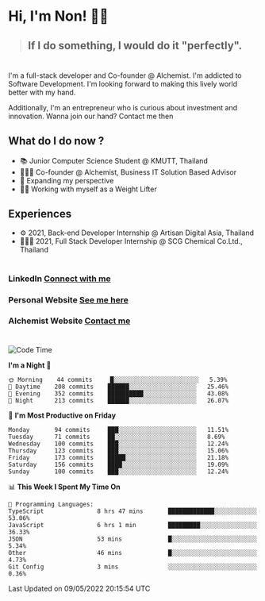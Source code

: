 # Hi, I'm Non! 🖐🏻

> ## If I do something, I would do it "perfectly".

#

I'm a full-stack developer and Co-founder @ Alchemist. I'm addicted to Software Development. I'm looking forward to making this lively world better with my hand.

Additionally, I'm an entrepreneur who is curious about investment and innovation. Wanna join our hand? Contact me then

## What do I do now ?

- 📚 Junior Computer Science Student @ KMUTT, Thailand
- 🧑🏻‍💻 Co-founder @ Alchemist, Business IT Solution Based Advisor
- 🌈 Expanding my perspective
- 🏋🏻 Working with myself as a Weight Lifter

## Experiences

- ⚙️ 2021, Back-end Developer Internship @ Artisan Digital Asia, Thailand
- 🧑🏻‍💻 2021, Full Stack Developer Internship @ SCG Chemical Co.Ltd., Thailand

#

### LinkedIn [Connect with me](https://www.linkedin.com/in/non-nontra/)

### Personal Website [See me here](https://nonnontra.com/)

### Alchemist Website [Contact me](https://alchemist-softwarehouse.co/)

#

<!--START_SECTION:waka-->
![Code Time](http://img.shields.io/badge/Code%20Time-1%2C672%20hrs%2043%20mins-blue)

**I'm a Night 🦉** 

```text
🌞 Morning    44 commits     █░░░░░░░░░░░░░░░░░░░░░░░░   5.39% 
🌆 Daytime    208 commits    ██████░░░░░░░░░░░░░░░░░░░   25.46% 
🌃 Evening    352 commits    ██████████░░░░░░░░░░░░░░░   43.08% 
🌙 Night      213 commits    ██████░░░░░░░░░░░░░░░░░░░   26.07%

```
📅 **I'm Most Productive on Friday** 

```text
Monday       94 commits     ███░░░░░░░░░░░░░░░░░░░░░░   11.51% 
Tuesday      71 commits     ██░░░░░░░░░░░░░░░░░░░░░░░   8.69% 
Wednesday    100 commits    ███░░░░░░░░░░░░░░░░░░░░░░   12.24% 
Thursday     123 commits    ███░░░░░░░░░░░░░░░░░░░░░░   15.06% 
Friday       173 commits    █████░░░░░░░░░░░░░░░░░░░░   21.18% 
Saturday     156 commits    ████░░░░░░░░░░░░░░░░░░░░░   19.09% 
Sunday       100 commits    ███░░░░░░░░░░░░░░░░░░░░░░   12.24%

```


📊 **This Week I Spent My Time On** 

```text
💬 Programming Languages: 
TypeScript               8 hrs 47 mins       █████████████░░░░░░░░░░░░   53.06% 
JavaScript               6 hrs 1 min         █████████░░░░░░░░░░░░░░░░   36.33% 
JSON                     53 mins             █░░░░░░░░░░░░░░░░░░░░░░░░   5.34% 
Other                    46 mins             █░░░░░░░░░░░░░░░░░░░░░░░░   4.73% 
Git Config               3 mins              ░░░░░░░░░░░░░░░░░░░░░░░░░   0.36%

```


 Last Updated on 09/05/2022 20:15:54 UTC
<!--END_SECTION:waka-->
